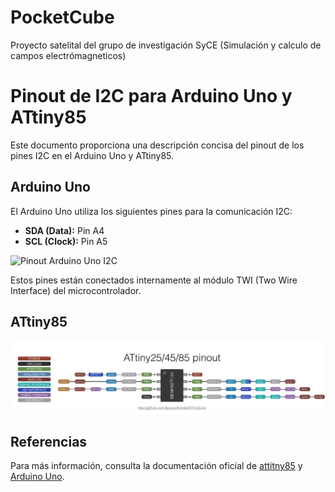 # PocketCube
Proyecto satelital del grupo de investigación SyCE (Simulación y calculo de campos electrómagneticos)

# Pinout de I2C para Arduino Uno y ATtiny85

Este documento proporciona una descripción concisa del pinout de los pines I2C en el Arduino Uno y ATtiny85.

## Arduino Uno

El Arduino Uno utiliza los siguientes pines para la comunicación I2C:

- **SDA (Data):** Pin A4
- **SCL (Clock):** Pin A5

![Pinout Arduino Uno I2C](Imagenes/arduino_uno_pinout.avif)

Estos pines están conectados internamente al módulo TWI (Two Wire Interface) del microcontrolador.

## ATtiny85
![Attiny85_pinout](Imagenes/attiny85_pinout.jpeg)


## Referencias

Para más información, consulta la documentación oficial de [attitny85](https://www.microchip.com/en-us/product/attiny85) y [Arduino Uno](https://www.arduino.cc/en/Main/ArduinoBoardUno).
